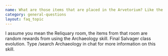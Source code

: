 ```yaml
---
name: What are those items that are placed in the Arvetorium? Like the Cookie of Life and Book of All Knowledge?
category: general-questions
layout: faq_topic
---
```

I assume you mean the Reliquary room, the items from that room are random rewards from using the Archaeology skill. Final Salvager class evolution. Type /search Archaeology in chat for more information on this skill.